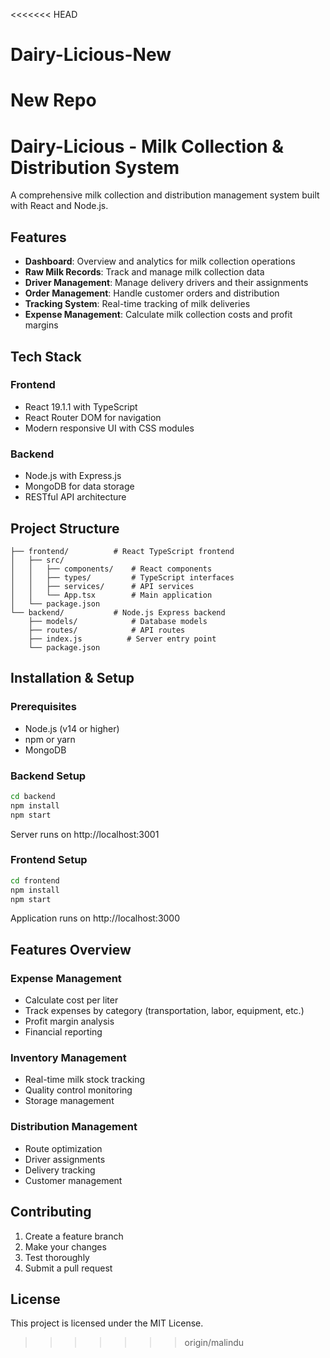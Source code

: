 <<<<<<< HEAD
# Dairy-Licious-New
New Repo
=======
# Dairy-Licious - Milk Collection & Distribution System

A comprehensive milk collection and distribution management system built with React and Node.js.

## Features

- **Dashboard**: Overview and analytics for milk collection operations
- **Raw Milk Records**: Track and manage milk collection data
- **Driver Management**: Manage delivery drivers and their assignments
- **Order Management**: Handle customer orders and distribution
- **Tracking System**: Real-time tracking of milk deliveries
- **Expense Management**: Calculate milk collection costs and profit margins

## Tech Stack

### Frontend
- React 19.1.1 with TypeScript
- React Router DOM for navigation
- Modern responsive UI with CSS modules

### Backend
- Node.js with Express.js
- MongoDB for data storage
- RESTful API architecture

## Project Structure

```
├── frontend/          # React TypeScript frontend
│   ├── src/
│   │   ├── components/    # React components
│   │   ├── types/         # TypeScript interfaces
│   │   ├── services/      # API services
│   │   └── App.tsx        # Main application
│   └── package.json
└── backend/           # Node.js Express backend
    ├── models/            # Database models
    ├── routes/            # API routes
    ├── index.js          # Server entry point
    └── package.json
```

## Installation & Setup

### Prerequisites
- Node.js (v14 or higher)
- npm or yarn
- MongoDB

### Backend Setup
```bash
cd backend
npm install
npm start
```
Server runs on http://localhost:3001

### Frontend Setup
```bash
cd frontend
npm install
npm start
```
Application runs on http://localhost:3000

## Features Overview

### Expense Management
- Calculate cost per liter
- Track expenses by category (transportation, labor, equipment, etc.)
- Profit margin analysis
- Financial reporting

### Inventory Management
- Real-time milk stock tracking
- Quality control monitoring
- Storage management

### Distribution Management
- Route optimization
- Driver assignments
- Delivery tracking
- Customer management

## Contributing

1. Create a feature branch
2. Make your changes
3. Test thoroughly
4. Submit a pull request

## License

This project is licensed under the MIT License.
>>>>>>> origin/malindu
